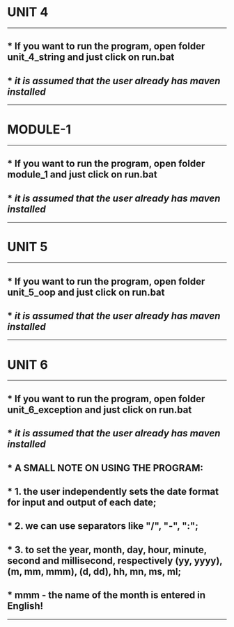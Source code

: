# UNIT 4
***
## * If you want to run the program, open folder unit_4_string and  just click on run.bat 
## * _it is assumed that the user already has maven installed_
***
# MODULE-1
***
## * If you want to run the program, open folder module_1 and  just click on run.bat 
## * _it is assumed that the user already has maven installed_
***
# UNIT 5
***
## * If you want to run the program, open folder unit_5_oop and  just click on run.bat 
## * _it is assumed that the user already has maven installed_
***
# UNIT 6
***
## * If you want to run the program, open folder unit_6_exception and  just click on run.bat 
## * _it is assumed that the user already has maven installed_
## * A SMALL NOTE ON USING THE PROGRAM: 
## * 1. the user independently sets the date format for input and output of each date;
## * 2. we can use separators like "/", "-", ":";
## * 3. to set the year, month, day, hour, minute, second and millisecond, respectively (yy, yyyy), (m, mm, mmm), (d, dd), hh, mn, ms, ml; 
## * mmm - the name of the month is entered in English!
***
